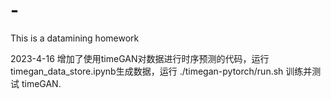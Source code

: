 # -
This is a datamining homework

2023-4-16 增加了使用timeGAN对数据进行时序预测的代码，运行 timegan_data_store.ipynb生成数据，运行 ./timegan-pytorch/run.sh 训练并测试 timeGAN.
